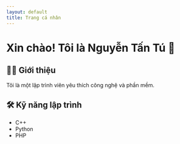 ```yaml
---
layout: default
title: Trang cá nhân
---
```


# Xin chào! Tôi là Nguyễn Tấn Tú 👋

## 👨‍💻 Giới thiệu
Tôi là một lập trình viên yêu thích công nghệ và phần mềm.

## 🛠 Kỹ năng lập trình
- C++
- Python
- PHP
